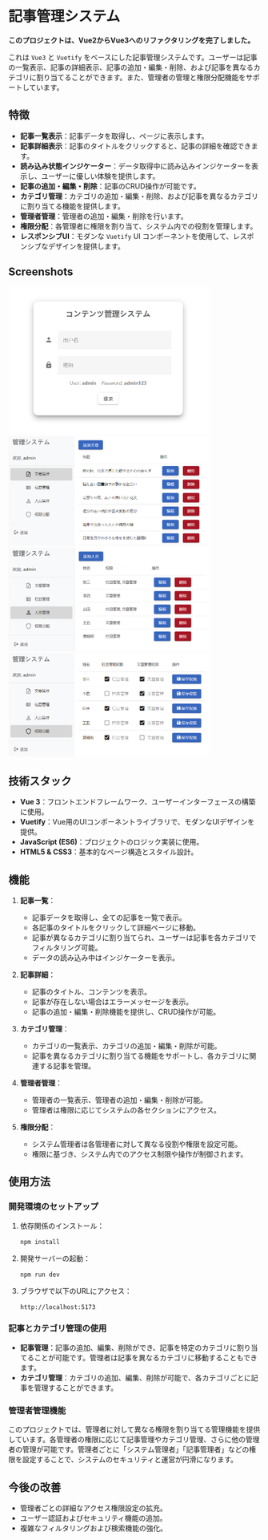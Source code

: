 # 記事管理システム

**このプロジェクトは、Vue2からVue3へのリファクタリングを完了しました。**

これは `Vue3` と `Vuetify` をベースにした記事管理システムです。ユーザーは記事の一覧表示、記事の詳細表示、記事の追加・編集・削除、および記事を異なるカテゴリに割り当てることができます。また、管理者の管理と権限分配機能をサポートしています。

## 特徴

- **記事一覧表示**：記事データを取得し、ページに表示します。
- **記事詳細表示**：記事のタイトルをクリックすると、記事の詳細を確認できます。
- **読み込み状態インジケーター**：データ取得中に読み込みインジケーターを表示し、ユーザーに優しい体験を提供します。
- **記事の追加・編集・削除**：記事のCRUD操作が可能です。
- **カテゴリ管理**：カテゴリの追加・編集・削除、および記事を異なるカテゴリに割り当てる機能を提供します。
- **管理者管理**：管理者の追加・編集・削除を行います。
- **権限分配**：各管理者に権限を割り当て、システム内での役割を管理します。
- **レスポンシブUI**：モダンな `Vuetify` UI コンポーネントを使用して、レスポンシブなデザインを提供します。

## Screenshots

<img src="./screenshot/1.png" width="400"/><br/>
<img src="./screenshot/2.png" width="400"/><br/>
<img src="./screenshot/4.png" width="400"/><br/>
<img src="./screenshot/5.png" width="400"/><br/>

## 技術スタック

- **Vue 3**：フロントエンドフレームワーク、ユーザーインターフェースの構築に使用。
- **Vuetify**：Vue用のUIコンポーネントライブラリで、モダンなUIデザインを提供。
- **JavaScript (ES6)**：プロジェクトのロジック実装に使用。
- **HTML5 & CSS3**：基本的なページ構造とスタイル設計。

## 機能

1. **記事一覧**：
   - 記事データを取得し、全ての記事を一覧で表示。
   - 各記事のタイトルをクリックして詳細ページに移動。
   - 記事が異なるカテゴリに割り当てられ、ユーザーは記事を各カテゴリでフィルタリング可能。
   - データの読み込み中はインジケーターを表示。

2. **記事詳細**：
   - 記事のタイトル、コンテンツを表示。
   - 記事が存在しない場合はエラーメッセージを表示。
   - 記事の追加・編集・削除機能を提供し、CRUD操作が可能。

3. **カテゴリ管理**：
   - カテゴリの一覧表示、カテゴリの追加・編集・削除が可能。
   - 記事を異なるカテゴリに割り当てる機能をサポートし、各カテゴリに関連する記事を管理。

4. **管理者管理**：
   - 管理者の一覧表示、管理者の追加・編集・削除が可能。
   - 管理者は権限に応じてシステムの各セクションにアクセス。

5. **権限分配**：
   - システム管理者は各管理者に対して異なる役割や権限を設定可能。
   - 権限に基づき、システム内でのアクセス制限や操作が制御されます。

## 使用方法

### 開発環境のセットアップ

1. 依存関係のインストール：

   ```bash
   npm install
   ```

2. 開発サーバーの起動：

   ```bash
   npm run dev
   ```

3. ブラウザで以下のURLにアクセス：

   ```
   http://localhost:5173
   ```

### 記事とカテゴリ管理の使用

- **記事管理**：記事の追加、編集、削除ができ、記事を特定のカテゴリに割り当てることが可能です。管理者は記事を異なるカテゴリに移動することもできます。
- **カテゴリ管理**：カテゴリの追加、編集、削除が可能で、各カテゴリごとに記事を管理することができます。

### 管理者管理機能

このプロジェクトでは、管理者に対して異なる権限を割り当てる管理機能を提供しています。各管理者の権限に応じて記事管理やカテゴリ管理、さらに他の管理者の管理が可能です。管理者ごとに「システム管理者」「記事管理者」などの権限を設定することで、システムのセキュリティと運営が円滑になります。

## 今後の改善

- 管理者ごとの詳細なアクセス権限設定の拡充。
- ユーザー認証およびセキュリティ機能の追加。
- 複雑なフィルタリングおよび検索機能の強化。
